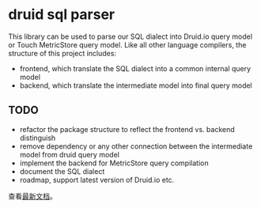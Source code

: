 # druid sql parser

This library can be used to parse our SQL dialect into Druid.io query model or Touch MetricStore query model. Like all other language compilers, the structure of this project includes:
 
- frontend, which translate the SQL dialect into a common internal query model
- backend, which translate the intermediate model into final query model

## TODO
- refactor the package structure to reflect the frontend vs. backend distinguish
- remove dependency or any other connection between the intermediate model from druid query model
- implement the backend for MetricStore query compilation
- document the SQL dialect
- roadmap, support latest version of Druid.io etc.

查看[最新文档](http://docs.oneapm.me/docs/druid-sql/en/latest/index.html)。

